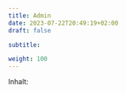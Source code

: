 ```yaml
---
title: Admin
date: 2023-07-22T20:49:19+02:00
draft: false

subtitle: 

weight: 100
---
```


Inhalt: 